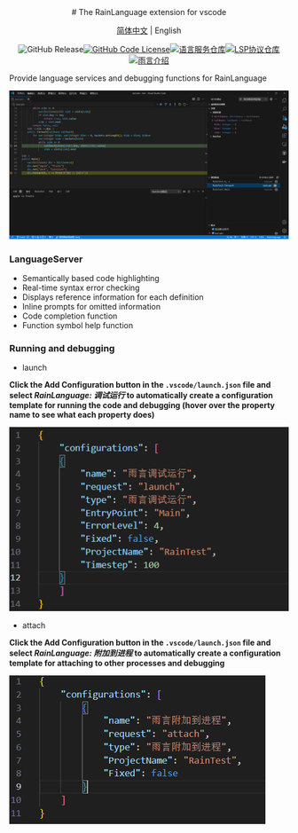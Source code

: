 <div align = "center">
# The RainLanguage extension for vscode

[简体中文](./readme.md) | English

![GitHub Release](https://img.shields.io/github/v/release/RainCmd/RainLanguagePlugin)[![GitHub Code License](https://img.shields.io/github/license/RainCmd/RainLanguagePlugin)](LICENSE)[![语言服务仓库](https://img.shields.io/badge/repository-LanguageServer-cyan)](https://github.com/RainCmd/RainLanguageServer)[![LSP协议仓库](https://img.shields.io/badge/LSP-pink)](https://github.com/RainCmd/LanguageServerProtocol)[![雨言介绍](https://img.shields.io/badge/RainLanguage-smoke)](./bin/readme_en.md)

</div>

Provide language services and debugging functions for RainLanguage

![预览](./images/preview.png)

### LanguageServer
- Semantically based code highlighting
- Real-time syntax error checking
- Displays reference information for each definition
- Inline prompts for omitted information
- Code completion function
- Function symbol help function
### Running and debugging

- launch

**Click the Add Configuration button in the `.vscode/launch.json` file and select *RainLanguage: 调试运行* to automatically create a configuration template for running the code and debugging (hover over the property name to see what each property does)**

![运行并调试配置模板](./images/launchconfig.png)

- attach

**Click the Add Configuration button in the `.vscode/launch.json` file and select *RainLanguage: 附加到进程* to automatically create a configuration template for attaching to other processes and debugging**

![运行并调试配置模板](./images/attachconfig.png)
